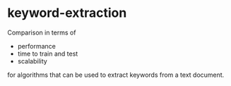 keyword-extraction
==================

Comparison in terms of  
<ul>
    <li>performance</li>
    <li>time to train and test</li>  
    <li>scalability</li>
</ul>
for algorithms that can be used to extract keywords from a text document.
